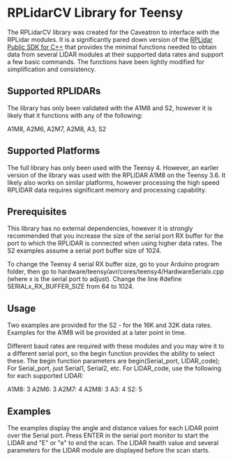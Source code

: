 # RPLidarCV Library for Teensy

The RPLidarCV library was created for the Caveatron to interface with the RPLidar modules. It is a significantly pared down version of the [RPLidar Public SDK for C++](https://github.com/Slamtec/rplidar_sdk) that provides the minimal functions needed to obtain data from several LIDAR modules at their supported data rates and support a few basic commands. The functions have been lightly modified for simplification and consistency.

## Supported RPLIDARs

The library has only been validated with the A1M8 and S2, however it is likely that it functions with any of the following:

A1M8, A2M6, A2M7, A2M8, A3, S2

## Supported Platforms

The full library has only been used with the Teensy 4. However, an earlier version of the library was used with the RPLIDAR A1M8 on the Teensy 3.6. It likely also works on similar platforms, however processing the high speed RPLIDAR data requires significant memory and processing capability.

## Prerequisites

This library has no external dependencies, however it is strongly recommended that you increase the size of the serial port RX buffer for the port to which the RPLIDAR is connected when using higher data rates. The S2 examples assume a serial port buffer size of 1024. 

To change the Teensy 4 serial RX buffer size, go to your Arduino program folder, then go to hardware/teensy/avr/cores/teensy4/HardwareSerialx.cpp (where x is the serial port to adjust). Change the line #define SERIALx_RX_BUFFER_SIZE from 64 to 1024.

## Usage

Two examples are provided for the S2 - for the 16K and 32K data rates. Examples for the A1M8 will be provided at a later point in time.

Different baud rates are required with these modules and you may wire it to a different serial port, so the begin function provides the ability to select these. The begin function parameters are begin(Serial_port, LIDAR_code); For Serial_port, just Serial1, Serial2, etc. For LIDAR_code, use the following for each supported LIDAR:

A1M8: 3
A2M6: 3
A2M7: 4
A2M8: 3
A3:   4
S2:   5

## Examples

The examples display the angle and distance values for each LIDAR point over the Serial port. Press ENTER in the serial port monitor to start the LIDAR and "E" or "e" to end the scan. The LIDAR health value and several parameters for the LIDAR module are displayed before the scan starts.

